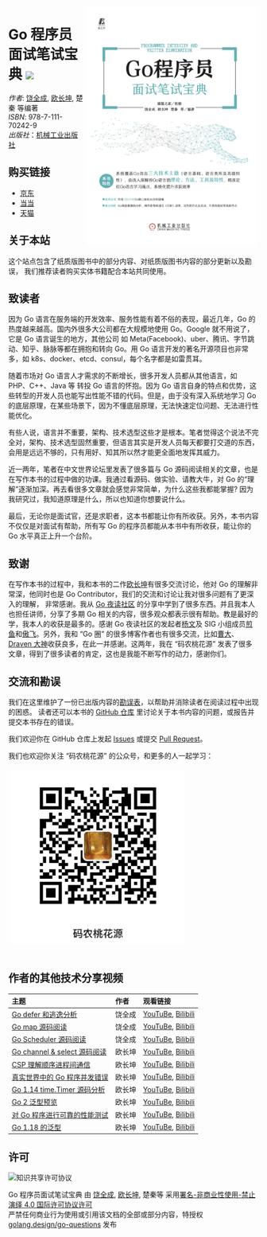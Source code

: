 <img src="content/assets/cover.png" alt="logo" height="480" align="right" style="margin: 5px; margin-bottom: 20px;" />

# Go 程序员面试笔试宝典 ![](https://changkun.de/urlstat?mode=github&repo=golang-design/Go-Questions)

_作者_: [饶全成](https://qcrao.com), [欧长坤](https://changkun.de), 楚秦 等编著<br/>
_ISBN_: 978-7-111-70242-9<br/>
_出版社_：[机械工业出版社](http://cmpbook.com)<br/>

## 购买链接

- [京东](https://item.jd.com/13128125.html)
- [当当](http://product.dangdang.com/29390290.html)
- [天猫](https://s.click.taobao.com/Nb3Q9Zu)

## 关于本站

这个站点包含了纸质版图书中的部分内容、对纸质版图书内容的部分更新以及勘误，
我们推荐读者购买实体书籍配合本站共同使用。

## 致读者

因为 Go 语言在服务端的开发效率、服务性能有着不俗的表现，最近几年，Go 的热度越来越高。国内外很多大公司都在大规模地使用 Go。Google 就不用说了，它是 Go 语言诞生的地方，其他公司 如 Meta(Facebook)、uber、腾讯、字节跳动、知乎、脉脉等都在拥抱和转向 Go。用 Go 语言开发的著名开源项目也非常多，如 k8s、docker、etcd、consul，每个名字都是如雷贯耳。

随着市场对 Go 语言人才需求的不断增长，很多开发人员都从其他语言，如 PHP、C++、Java 等 转投 Go 语言的怀抱。因为 Go 语言自身的特点和优势，这些转型的开发人员也能写出性能不错的代码。但是，由于没有深入系统地学习 Go 的底层原理，在某些场景下，因为不懂底层原理，无法快速定位问题、无法进行性能优化。

有些人说，语言并不重要，架构、技术选型这些才是根本。笔者觉得这个说法不完全对，架构、技术选型固然重要，但语言其实是开发人员每天都要打交道的东西，会用是远远不够的，只有用好、知其所以然才能更全面地发挥其威力。

近一两年，笔者在中文世界论坛里发表了很多篇与 Go 源码阅读相关的文章，也是在写作本书的过程中做的功课。我通过看源码、做实验、请教大牛，对 Go 的“理解”逐渐加深。再去看很多文章就会感觉非常简单，为什么这些我都能掌握? 因为我研究过，我知道原理是什么，所以也知道你想要说什么。

最后，无论你是面试官，还是求职者，这本书都能让你有所收获。另外，本书内容不仅仅是对面试有帮助，所有写 Go 的程序员都能从本书中有所收获，能让你的 Go 水平真正上升一个台阶。

## 致谢

在写作本书的过程中，我和本书的二作[欧长坤](https://changkun.de)有很多交流讨论，他对 Go 的理解非常深，他同时也是 Go Contributor，我们的交流和讨论让我对很多问题有了更深入的理解，
非常感谢。我从 [Go 夜读社区](https://talkgo.org) 的分享中学到了很多东西。并且我本人也担任讲师，分享了多期 Go 相关的内容，很多观众都表示很有帮助。教是最好的学，我本人的收获是最多的。感谢 Go 夜读社区的发起者[杨文](https://maiyang.me)及 SIG 小组成员[煎鱼](https://github.com/EDDYCJY/blog)和[傲飞](https://aofei.com)。另外，我和 “Go 圈” 的很多博客作者也有很多交流，比如[曹大](http://xargin.com)、[Draven 大神](https://draveness.me)收获良多，在此一并感谢。这两年，我在 “码农桃花源” 发表了很多文章，得到了很多读者的肯定，这也是我能不断写作的动力，感谢你们。

## 交流和勘误

我们在这里维护了一份已出版内容的[勘误表](https://golang.design/go-questions/errata/)，以帮助并消除读者在阅读过程中出现的困惑。
读者还可以本书的 [GitHub 仓库](https://github.com/golang-design/go-questions)
里讨论关于本书内容的问题，或报告并提交本书存在的错误。

我们欢迎你在 GitHub 仓库上发起 [Issues](https://github.com/golang-design/go-questions/issues/new/choose) 或提交 [Pull Request](https://github.com/golang-design/go-questions/compare)。

我们也欢迎你关注 “码农桃花源” 的公众号，和更多的人一起学习：

<img src="content/assets/qrcode.jpg" alt="logo" height="350" style="margin: 5px; margin-bottom: 20px;" />

## 作者的其他技术分享视频

| 主题 | 作者 | 观看链接 |
|:----|:------|:--------|
| [Go defer 和逃逸分析](https://talkgo.org/t/topic/52) | 饶全成 | [YouTuBe](https://www.youtube.com/watch?v=-FtBBx44E3g&list=PLe5svQwVF1L5bNxB0smO8gNfAZQYWdIpI), [Bilibili](https://www.bilibili.com/video/BV1pb411v7m7) |
| [Go map 源码阅读](https://talkgo.org/t/topic/63) | 饶全成 | [YouTuBe](https://www.youtube.com/watch?v=P2v3kvztWU0&list=PLe5svQwVF1L5bNxB0smO8gNfAZQYWdIpI), [Bilibili](https://www.bilibili.com/video/BV1Q4411W7MR) |
| [Go Scheduler 源码阅读](https://talkgo.org/t/topic/97) | 饶全成 | [YouTuBe](https://www.youtube.com/watch?v=B-ozWjqnX24&list=PLe5svQwVF1L5bNxB0smO8gNfAZQYWdIpI), [Bilibili](https://www.bilibili.com/video/BV1SE411L7LU) |
| [Go channel & select 源码阅读](https://talkgo.org/t/topic/75) | 欧长坤 | [YouTuBe](https://www.youtube.com/watch?v=d7fFCGGn0Wc&list=PLe5svQwVF1L5bNxB0smO8gNfAZQYWdIpI), [Bilibili](https://www.bilibili.com/video/BV1g4411R7p5) |
| [CSP 理解顺序进程间通信](https://talkgo.org/t/topic/85) | 欧长坤 | [YouTuBe](https://www.youtube.com/watch?v=Z8ZpWVuEx8c&list=PLe5svQwVF1L5bNxB0smO8gNfAZQYWdIpI), [Bilibili](https://www.bilibili.com/video/BV1wE411q7G9) |
| [真实世界中的 Go 程序并发错误](https://talkgo.org/t/topic/78) | 欧长坤 | [YouTuBe](https://www.youtube.com/watch?v=WZUii-Czaps&list=PLe5svQwVF1L5bNxB0smO8gNfAZQYWdIpI), [Bilibili](https://www.bilibili.com/video/BV1SJ411w7Ue) |
| [Go 1.14 time.Timer 源码分析](https://talkgo.org/t/topic/93) | 欧长坤 | [YouTuBe](https://www.youtube.com/watch?v=XJx0eTP-y9I&list=PLe5svQwVF1L5bNxB0smO8gNfAZQYWdIpI), [Bilibili](https://www.bilibili.com/video/BV1nJ411j7bU) |
| [Go 2 泛型预览](https://talkgo.org/t/topic/99) | 欧长坤 | [YouTuBe](https://youtu.be/E16Y6bI2S08), [Bilibili](https://www.bilibili.com/video/BV1k7411R7ya/) |
| [对 Go 程序进行可靠的性能测试](https://talkgo.org/t/topic/102) | 欧长坤 | [YouTuBe](https://youtu.be/RXM9cDzWZME), [Bilibili](https://www.bilibili.com/video/BV1ae411x7dM) |
| [Go 1.18 的泛型](https://talkgo.org/t/topic/3582) | 欧长坤 | [YouTuBe](https://youtu.be/ICcss3KKq_0), [Bilibili](https://www.bilibili.com/video/BV1244y1A7BM/) |

## 许可

<img alt="知识共享许可协议" style="border-width:0" src="https://licensebuttons.net/l/by-nc-nd/4.0/80x15.png">
<p>Go 程序员面试笔试宝典 由 <a href="https://qcrao.com">饶全成</a>, <a href="https://changkun.de">欧长坤</a>, 楚秦等
采用<a rel="license" href="http://creativecommons.org/licenses/by-nc-nd/4.0/">署名-非商业性使用-禁止演绎 4.0 国际许可协议许可</a><br/>
严禁任何商业行为使用或引用该文档的全部或部分内容，特授权 <a href="https://golang.design">golang.design/go-questions</a> 发布</p>

